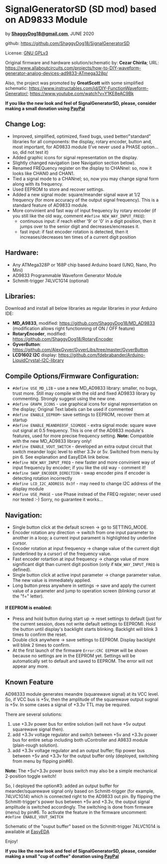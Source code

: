 # SignalGeneratorSD (SD mod) based on AD9833 Module

by **ShaggyDog18@gmail.com**, JUNE 2020

github: https://github.com/ShaggyDog18/SignalGeneratorSD

License: [GNU GPLv3](https://choosealicense.com/licenses/gpl-3.0/)

Original firmware and hardware solution/schematic by: **Cezar Chirila**; 
URL: https://www.allaboutcircuits.com/projects/how-to-DIY-waveform-generator-analog-devices-ad9833-ATmega328p/

Also, the project was promoted by **GreatScott** with some simplified schematic: https://www.instructables.com/id/DIY-FunctionWaveform-Generator/; 
https://www.youtube.com/watch?v=Y1KE8eAC9Bk 

**If you like the new look and feel of SignalGeneratorSD, please, consider making a small donation using [PayPal](https://paypal.me/shaggyDog18/4USD)**

## Change Log:

- Improved, simplified, optimized, fixed bugs, used better/"standard" libraries for all components: the display, rotary encoder, button and, most important, for AD9833 module (I’ve never used a PHASE option... so, did not test it)
- Added graphic icons for signal representation on the display.
- Slightly changed navigation (see Navigation section below).
- Renamed FREQuency register on the display to CHANnel: so, now it looks like CHAN0 and CHAN1.
- Tied a signal mode to a CHANnel; so, now you may change signal form along with its frequency.
- Used EEPROM to store and recover settings.
- Added a new signal mode: square/meander signal wave at 1/2 frequency (for more accuracy of the output signal frequency). This is a standard feature of AD9833 module.
- More convinient and fast way of input frequency by rotary encoder (if you still like the old way, comment `#define NEW_WAY_INPUT_FREQ`): 
  - continuous input: if reach either '9' or '0' in a digit position, then it jumps over to the senior digit and decreases/encreases it.
  - fast input: if fast encoder rotation is detected, then it increases/decreases ten times of a current digit position
  
## Hardware:

- Any ATMega328P or 168P chip based Arduino board (UNO, Nano, Pro Mini)
- AD9833 Programmable Waveform Generator Module
- Schmitt-trigger 74LVC1G14 (optional)

## Libraries:

Download and install all below libraries as regular libraries in your Arduino IDE:

- **MD_A9833**, modified:  https://github.com/ShaggyDog18/MD_AD9833  (modification allows right functionning of ON / OFF feature)
- **RotaryEncoder**, modified: https://github.com/ShaggyDog18/RotaryEncoder
- **GyverButton**: https://github.com/AlexGyver/GyverLibs/tree/master/GyverButton
- **LCD1602 I2C** display: https://github.com/fdebrabander/Arduino-LiquidCrystal-I2C-library

## Compile Options/Firmware Configuration:

- `#define USE_MD_LIB` – use a new MD_AD9833 library: smaller, no bugs, trust more.  Still may compile with the old and  fixed AD9833 library by commenting. Strongly suggest using the new one.
- `#define GRAPH_ICONS` - use graphical icons for signal representation on the display; Original Text labels can be used if commented
- `#define ENABLE_EEPROM`- save settings to EEPROM, recover them at startup  
- `#define ENABLE_MEANDRE05F_SIGMODE` - extra signal mode: square wave out signal at 0.5 frequency. This is one of the AD9833 module's features, used for more precise frequency setting. 
	**Note:** Compatible with the new MD_AD9833 library only!
- `#define ENABLE_VOUT_SWITCH` - developed an extra output circuit that switch meander logic level to either 3.3v or 5v. Switched from menu by pin 6. See explanation and EasyEDA link below.  
- `#define NEW_WAY_INPUT_FREQ` - new faster and more convinient way of input frequency by encoder; if you like the old way - comment it!
- `#define SWAP_ENCODER_DIRECTION` - swap encoder pins if encoder is detecting rotation incorrectly
- `#define LCD_I2C_ADDRESS 0x3f` - may need to change I2C address of the display module
- `#define USE_PHASE` - use Phase instead of the FREQ register; never used nor tested :-) Sorry, no guarantee it works...

## Navigation:

- Single button click at the default screen -> go to SETTING_MODE.
- Encoder rotation any direction -> switch from one input parameter to another in a loop; a current input parament is highlighted by underline cursor.
- Encoder rotation at input frequency -> change value of the current digit (underlined by a cursor) of the frequency value.
- Fast encoder rotartion at input frequency -> change value of more significant digit than current digit position (only if `NEW_WAY_INPUT_FREQ` is defined).
- Single button click at active input parameter -> change parameter value. The new value is immediately applied.
- Long button press anywhere in settings -> save and apply the current value of a parameter and jump to operation screen (blinking cursor at the "f=" letter).

#### If EEPROM is enabled:

- Press and hold button during start up -> reset settings to default (just for the current session, does not write default settings to EEPROM).
Hold the button until display's backlight starts blinking. Backlight will blink 3 times to confirm the reset.   
- Double click anywhere -> save settings to EEPROM. Display backlight will blink 2 times to confirm.
- At the first launch of the firmware `Error:CRC EEPROM` will be shown because no settings are in the EEPROM yet. Settings will be automatically set to default and saved to EEPROM. The error will not appear any more.

## Known Feature

AD98333 module generates meandre (squarewave signal) at its VCC level. So, if VCC bus is +5v, then the amplitude of the squarewave output sugnal is +5v. 
In some cases a signal of +3.3v TTL may be required. 

There are several solutions:
1. use +3.3v power bus for entire solution (will not have +5v output squarewave signal then).
2. add +3.3v voltage regulator and switch between +5v and +3.3v power bus for entire setup including both uController and A9833 module (plain-rough solution).
3. add +3.3v voltage regulator and an output buffer; flip power bus between +5v and +3.3v for the output buffer only (deployed, switching from menu by flipping pin#6). 

**Note:** The +5v/+3.3v power buss switch may also be a simple mechanical 2-position toggle switch!

So, I deployed the option#3: added an output buffer for meander/squarewave signal only based on Schmitt-trigger (for example, 74LVC1G14) which is connected right to the AD9833 out pin. By flipping the Schmitt-trigger's power bus between +5v and +3.3v, the output signal amplitude is switched accordingly. The switching is done from firmware (menu) by pin#6. 
To activate the feature in the firmware uncomment: `#define ENABLE_VOUT_SWITCH`

Schematic of the "ouput buffer" based on the Schmitt-trigger 74LVC1G14 is awailable at [EasyEDA](https://easyeda.com/Sergiy/switch-5-3-3v-power-bus)

Enjoy!

**If you like the new look and feel of SignalGeneratorSD, please, consider making a small "cup of coffee" donation using [PayPal](https://paypal.me/shaggyDog18/4USD)**
